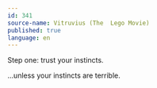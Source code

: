 ```yaml
---
id: 341
source-name: Vitruvius (The  Lego Movie)
published: true
language: en
---
```

Step one: trust your instincts.

…unless your instincts are terrible.
